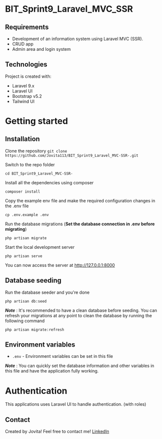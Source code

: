 # BIT_Sprint9_Laravel_MVC_SSR

## Requirements

 - Development of an information system using Laravel MVC (SSR).
 - CRUD app
 - Admin area and login system

## Technologies

Project is created with:
* Laravel 9.x
* Laravel UI
* Bootstrap v5.2
* Tailwind UI

# Getting started
## Installation 

Clone the repository
    `git clone https://github.com/Jovita113/BIT_Sprint9_Laravel_MVC-SSR-.git`

Switch to the repo folder

    cd BIT_Sprint9_Laravel_MVC-SSR-

Install all the dependencies using composer

    composer install

Copy the example env file and make the required configuration changes in the .env file

    cp .env.example .env

Run the database migrations (**Set the database connection in .env before migrating**)

    php artisan migrate

Start the local development server

    php artisan serve

You can now access the server at http://127.0.0.1:8000


## Database seeding

Run the database seeder and you're done

    php artisan db:seed

***Note*** : It's recommended to have a clean database before seeding. You can refresh your migrations at any point to clean the database by running the following command

    php artisan migrate:refresh
    
## Environment variables

- `.env` - Environment variables can be set in this file

***Note*** : You can quickly set the database information and other variables in this file and have the application fully working.

# Authentication

This applications uses Laravel UI to handle authentication. (with roles)
## Contact

Created by Jovita! Feel free to contact me! [LinkedIn](https://linkedin.com/in/jovita-s-496773219)
